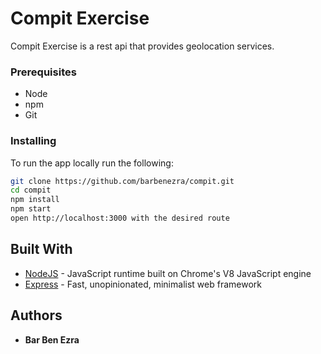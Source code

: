 # Compit Exercise

Compit Exercise is a rest api that provides geolocation services.

### Prerequisites

- Node
- npm
- Git

### Installing

To run the app locally run the following:

```bash
git clone https://github.com/barbenezra/compit.git
cd compit
npm install
npm start
open http://localhost:3000 with the desired route
```

## Built With

* [NodeJS](https://nodejs.org/) - JavaScript runtime built on Chrome's V8 JavaScript engine
* [Express](https://expressjs.com/) - Fast, unopinionated, minimalist web framework

## Authors

* **Bar Ben Ezra**